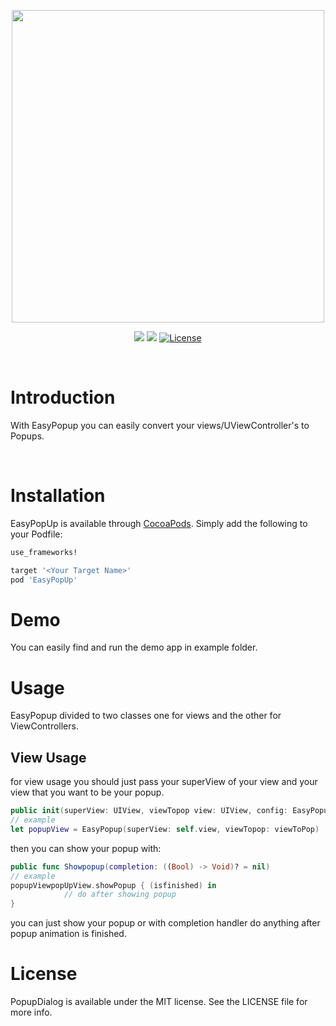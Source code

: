 <p align="center">
	<img src="https://github.com/mohammadZ74/EasyPopUp/blob/master/EasyPopUp/Assets/1.png" width="500">
</p>
<p align="center">
    <img src="https://img.shields.io/badge/Swift-4.1-green.svg" />
        <img src="https://img.shields.io/badge/platform-ios-green.svg" />
    <a href="https://opensource.org/licenses/MIT">
      <img src="https://img.shields.io/badge/License-MIT-yellow.svg" alt="License" />
    </a>
</p>
<p>&nbsp;</p>

# Introduction

With EasyPopup you can easily convert your views/UViewController's to Popups.

<p>&nbsp;</p>

# Installation

EasyPopUp is available through [CocoaPods](http://cocoapods.org). Simply add the following to your Podfile:

```ruby
use_frameworks!

target '<Your Target Name>'
pod 'EasyPopUp'
```

# Demo
You can easily find and run the demo app in example folder.

# Usage
EasyPopup divided to two classes one for views and the other for ViewControllers.
## View Usage

for view usage you should just pass your superView of your view and your view that you want to be your popup.

```swift
public init(superView: UIView, viewTopop view: UIView, config: EasyPopupConfig = default)
// example
let popupView = EasyPopup(superView: self.view, viewTopop: viewToPop)
```
then you can show your popup with:

```swift
public func Showpopup(completion: ((Bool) -> Void)? = nil)
// example 
popupViewpopUpView.showPopup { (isfinished) in
            // do after showing popup 
}
```
you can just show your popup or with completion handler do anything after popup animation is finished.


# License

PopupDialog is available under the MIT license. See the LICENSE file for more info.
